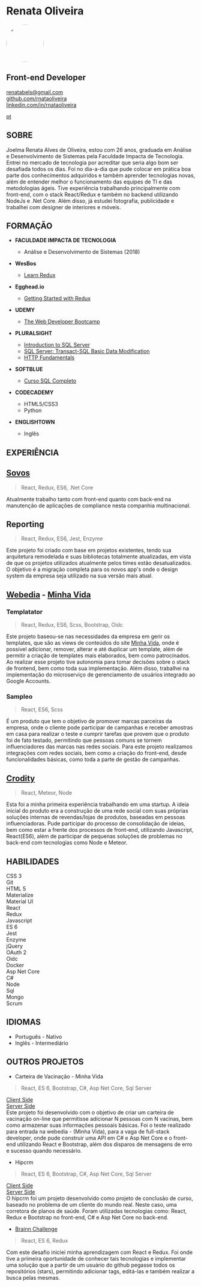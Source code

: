 # **Renata Oliveira**

<img src="https://avatars2.githubusercontent.com/u/17580197?s=400&u=4448fcb4f41463ce9ab04befb337411454070a37&v=4" style="border-radius: 50%;" width="100px"/>

## Front-end Developer  

renatabels@gmail.com  
[github.com/rnataoliveira](https://github.com/rnataoliveira/)  
[linkedin.com/in/rnataoliveira](https://www.linkedin.com/in/rnataoliveira/)

<a href="https://rnataoliveira.github.io/resume/">pt</a>

## **SOBRE**
Joelma Renata Alves de Oliveira, estou com 26 anos, graduada em Análise e Desenvolvimento de Sistemas pela Faculdade Impacta de Tecnologia. Entrei no mercado de tecnologia por acreditar que seria algo bom ser desafiada todos os dias. Foi no dia-a-dia que pude colocar em prática boa parte dos conhecimentos adquiridos e também aprender tecnologias novas, além de entender melhor o funcionamento das equipes de TI e das metodologias ágeis. Tive experiência trabalhando principalmente com front-end, com o stack React/Redux e também no backend utilizando NodeJs e .Net Core. 
Além disso, já estudei fotografia, publicidade e trabalhei com designer de interiores e móveis.

## **FORMAÇÃO**
- **FACULDADE IMPACTA DE TECNOLOGIA**
  - Análise e Desenvolvimento de Sistemas (2018)

- **WesBos**  
  - [Learn Redux](https://courses.wesbos.com/account/access/5a5f67c3d70b6b62cecad30b)

- **Egghead.io**  
  - [Getting Started with Redux](https://egghead.io/courses/getting-started-with-redux)

- **UDEMY**
  - [The Web Developer Bootcamp](https://www.udemy.com/the-web-developer-bootcamp/learn/v4/overview)

- **PLURALSIGHT**
  - [Introduction to SQL Server](https://github.com/rnataoliveira/resume/blob/master/certificates/CertificateIntroductionToSQLServer.pdf)
  - [SQL Server: Transact-SQL Basic Data Modification](https://github.com/rnataoliveira/resume/blob/master/certificates/SQLServer-Transact-SQL%20Basic%20Data%20Modification.pdf)
  - [HTTP Fundamentals](https://github.com/rnataoliveira/resume/blob/master/certificates/HTTPFundamentals.pdf)

- **SOFTBLUE**
  - [Curso SQL Completo](https://github.com/rnataoliveira/resume/blob/master/certificates/CURSO-SQL.pdf)

- **CODECADEMY**
  - HTML5/CSS3 
  - Python 

- **ENGLISHTOWN**
  - Inglês

## **EXPERIÊNCIA**

## **[Sovos](https://sovos.com/)**
> React, Redux, ES6, .Net Core  

Atualmente trabalho tanto com front-end quanto com back-end na manutenção de aplicações de compliance nesta companhia multinacional.

## **Reporting**
>React, Redux, ES6, Jest, Enzyme

Este projeto foi criado com base em projetos existentes, tendo sua arquitetura remodelada e suas bibliotecas totalmente atualizadas, em vista de que os projetos utilizados atualmente pelos times estão desatualizados. O objetivo é a migração completa para os novos app's onde o design system da empresa seja utilizado na sua versão mais atual.

## **[Webedia](http://www.webedia.com.br/) - [Minha Vida](https://minhavida.com.br/)**

### **Templatator**
> React, Redux, ES6, Scss, Bootstrap, Oidc

Este projeto baseou-se nas necessidades da empresa em gerir os templates, que são as views de conteúdos do site [Minha Vida](https://minhavida.com.br), onde é possível adicionar, remover, alterar e até duplicar um template, além de permitir a criação de templates mais elaborados, bem como patrocinados. Ao realizar esse projeto tive autonomia para tomar decisões sobre o stack de frontend, bem como toda sua implementação. Além disso, trabalhei na implementação do microserviço de gerenciamento de usuários integrado ao Google Accounts. 

### **Sampleo**
>React, ES6, Scss

É um produto que tem o objetivo de promover marcas parceiras da empresa, onde o cliente pode participar de campanhas e receber amostras em casa para realizar o teste e cumprir tarefas que provem que o produto foi de fato testado, permitindo que pessoas comuns se tornem influenciadores das marcas nas redes sociais. Para este projeto realizamos integrações com redes sociais, bem como a criação do front-end, desde funcionalidades básicas, como toda a parte de gestão de campanhas.

## **[Crodity](https://www.crodity.com/)**
> React, Meteor, Node

  Esta foi a minha primeira experiência trabalhando em uma startup. A ideia inicial do produto era a construção de uma rede social com suas próprias soluções internas de revendas/lojas de produtos, baseadas em pessoas influenciadoras. Pude participar do processo de consolidação de ideias, bem como estar a frente dos processos de front-end, utilizando Javascript, React(ES6), além de participar de pequenas soluções de problemas no back-end com tecnologias como Node e Meteor.

## **HABILIDADES**
CSS 3  
Git  
HTML 5  
Materialize  
Material UI  
React  
Redux  
Javascript  
ES 6  
Jest  
Enzyme  
jQuery  
OAuth 2  
Oidc  
Docker  
Asp Net Core  
C#  
Node  
Sql  
Mongo  
Scrum  

## **IDIOMAS**

- Português - Nativo
- Inglês - Intermediário

## **OUTROS PROJETOS**

- Carteira de Vacinação - Minha Vida  
> React, ES 6, Bootstrap, C#, Asp Net Core, Sql Server  

  [Client Side](https://github.com/rnataoliveira/code-challenge/tree/master/client)  
  [Server Side](https://github.com/rnataoliveira/code-challenge/tree/master/server)  
  Este projeto foi desenvolvido com o objetivo de criar um carteira de vacinação on-line que permitisse adicionar N pessoas com N vacinas, bem como armazenar suas informações pessoais básicas. Foi o teste realizado para entrada na webedia - (Minha Vida), para a vaga de full-stack developer, onde pude construir uma API em C# e Asp Net Core e o front-end utilizando React e Bootstrap, além dos disparos de mensagens de erro e sucesso quando necessário.

- Hipcrm  
> React, ES 6, Bootstrap, C#, Asp Net Core, Sql Server  

  [Client Side](https://github.com/rnataoliveira/hipcrm-client)  
  [Server Side](https://github.com/rnataoliveira/hipcrm-server)  
   O hipcrm foi um projeto desenvolvido como projeto de conclusão de curso, baseado no problema de um cliente do mundo real. Neste caso, uma corretora de planos de saúde.
  Foram utilizadas tecnologias como: React, Redux e Bootstrap no front-end, C# e Asp Net Core no back-end.  

* [Brainn Challenge](https://github.com/rnataoliveira/challenge/tree/master/resolution) 
> React, ES 6, Redux

   Com este desafio iniciei minha aprendizagem com React e Redux. Foi onde tive a primeira oportunidade de conhecer tais tecnologias e implementar uma solução que a partir de um usuário do github pegasse todos os repositórios (stars), permitindo adicionar tags, editá-las e também realizar a busca pelas mesmas.

